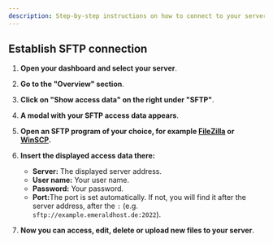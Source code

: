 ```yaml
---
description: Step-by-step instructions on how to connect to your server via SFTP to edit, upload or delete files.
---
```


## Establish SFTP connection

1. <strong>Open your dashboard and select your server</strong>.

2. <strong>Go to the "Overview" section</strong>.

3. <strong>Click on "Show access data" on the right under "SFTP"</strong>.

4. <strong>A modal with your SFTP access data appears</strong>.

5. <strong>Open an SFTP program of your choice, for example [FileZilla](https://filezilla-project.org/) or [WinSCP](https://winscp.net/index.php).</strong>

6. <strong>Insert the displayed access data there:</strong>

    - <strong>Server:</strong> The displayed server address.
    - <strong>User name:</strong> Your user name.
    - <strong>Password:</strong> Your password.
    - <strong>Port:</strong>The port is set automatically. If not, you will find it after the server address, after the ```:``` (e.g. ```sftp://example.emeraldhost.de:2022```).

7. <strong>Now you can access, edit, delete or upload new files to your server</strong>.
